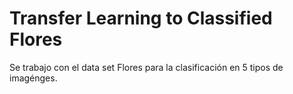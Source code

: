 # Transfer Learning to Classified Flores

Se trabajo con el data set Flores para la clasificación en 5 tipos de imagénges.
